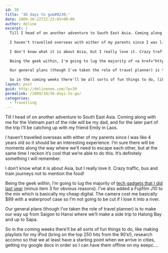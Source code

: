 ```yaml
---
id: 39
title: '36 days to go&#8230;'
date: 2009-10-22T22:23:03+00:00
author: deline
excerpt: |
  Till I head of on another adventure to South East Asia. Coming along with me for the Vietnam part of the ride will be my dad, and for the later part of the trip I'll be catching up with my friend Emily in Laos.
  
  I haven't travelled overseas with either of my parents since I was like 4 years old so it should be an interesting experience. I'm sure there will be moments along the way where we'll need to escape each other, but at the same time I reckon it's cool that we're able to do this. It's definitely something I will remember.
  
  I don't know what it is about Asia, but I really love it. Crazy traffic, bus and train journeys not to mention the food!
  
  Being the geek within, I'm going to lug the majority of <a href="http://delineneo.com/blog/del/travelling-tech-gadgets">tech gadgets that I did last year</a> (minus item 3 for obvious reasons). I've also added a Fujifilm J10 to the mix which is basically my cheap digital. The camera cost me basically $99 with a waterproof case so I'm not going to be cut if I lose it into a river.
  
  Our general plans (though I've taken the role of travel planner) is to make our way up from Saigon to Hanoi where we'll make a side trip to Halong Bay and up to Sapa.
  
  So in the coming weeks there'll be all sorts of fun things to do, like making playlists for my iPod (bring on the top 250 hits from the 90's!), research accomo so that we at least have a starting point when we arrive in cities, getting my google docs in order so I can have them offline on my eeepc....
layout: post
guid: http://delineneo.com/?p=39
permalink: /2009/10/36-days-to-go/
categories:
  - Travelling
---
```

Till I head of on another adventure to South East Asia. Coming along with me for the Vietnam part of the ride will be my dad, and for the later part of the trip I&#8217;ll be catching up with my friend Emily in Laos.

I haven&#8217;t travelled overseas with either of my parents since I was like 4 years old so it should be an interesting experience. I&#8217;m sure there will be moments along the way where we&#8217;ll need to escape each other, but at the same time I reckon it&#8217;s cool that we&#8217;re able to do this. It&#8217;s definitely something I will remember.

I don&#8217;t know what it is about Asia, but I really love it. Crazy traffic, bus and train journeys not to mention the food!

Being the geek within, I&#8217;m going to lug the majority of [tech gadgets that I did last year](http://delineneo.com/blog/del/travelling-tech-gadgets) (minus item 3 for obvious reasons). I&#8217;ve also added a Fujifilm J10 to the mix which is basically my cheap digital. The camera cost me basically $99 with a waterproof case so I&#8217;m not going to be cut if I lose it into a river.

Our general plans (though I&#8217;ve taken the role of travel planner) is to make our way up from Saigon to Hanoi where we&#8217;ll make a side trip to Halong Bay and up to Sapa.

So in the coming weeks there&#8217;ll be all sorts of fun things to do, like making playlists for my iPod (bring on the top 250 hits from the 90&#8217;s!), research accomo so that we at least have a starting point when we arrive in cities, getting my google docs in order so I can have them offline on my eeepc&#8230;.